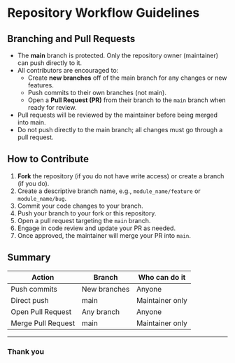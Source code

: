 # Repository Workflow Guidelines


## Branching and Pull Requests

- The **main** branch is protected. Only the repository owner (maintainer) can push directly to it.
- All contributors are encouraged to:
  - Create **new branches** off of the main branch for any changes or new features.
  - Push commits to their own branches (not main).
  - Open a **Pull Request (PR)** from their branch to the `main` branch when ready for review.
- Pull requests will be reviewed by the maintainer before being merged into main.
- Do not push directly to the main branch; all changes must go through a pull request.

## How to Contribute

1. **Fork** the repository (if you do not have write access) or create a branch (if you do).
2. Create a descriptive branch name, e.g., `module_name/feature` or `module_name/bug`.
3. Commit your code changes to your branch.
4. Push your branch to your fork or this repository.
5. Open a pull request targeting the `main` branch.
6. Engage in code review and update your PR as needed.
7. Once approved, the maintainer will merge your PR into `main`.

## Summary

| Action                | Branch         | Who can do it  |
|-----------------------|----------------|----------------|
| Push commits          | New branches   | Anyone         |
| Direct push           | main           | Maintainer only|
| Open Pull Request     | Any branch     | Anyone         |
| Merge Pull Request    | main           | Maintainer only|


---
### Thank you